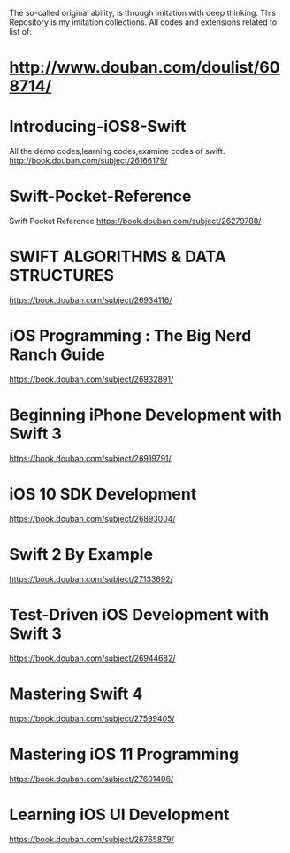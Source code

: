 The so-called original ability, is through imitation with deep thinking. 
This Repository is my imitation collections. All codes and extensions related to list of:
# http://www.douban.com/doulist/608714/

# Introducing-iOS8-Swift
 All the demo codes,learning codes,examine codes of swift. 
 http://book.douban.com/subject/26166179/
 
# Swift-Pocket-Reference
 Swift Pocket Reference https://book.douban.com/subject/26279788/
 
# SWIFT ALGORITHMS & DATA STRUCTURES
https://book.douban.com/subject/26934116/

# iOS Programming : The Big Nerd Ranch Guide
https://book.douban.com/subject/26932891/

# Beginning iPhone Development with Swift 3
https://book.douban.com/subject/26919791/

# iOS 10 SDK Development
https://book.douban.com/subject/26893004/

# Swift 2 By Example
https://book.douban.com/subject/27133692/

# Test-Driven iOS Development with Swift 3
https://book.douban.com/subject/26944682/

# Mastering Swift 4
https://book.douban.com/subject/27599405/

# Mastering iOS 11 Programming
https://book.douban.com/subject/27601406/

# Learning iOS UI Development
https://book.douban.com/subject/26765879/